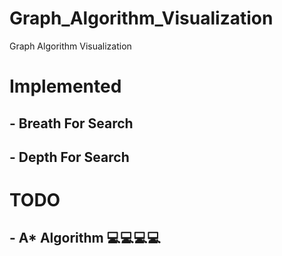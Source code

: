 # Graph_Algorithm_Visualization
 Graph Algorithm Visualization

# Implemented
## - Breath For Search
## - Depth For Search

# TODO
## - A* Algorithm 💻💻💻💻
